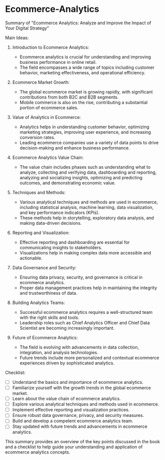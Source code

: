 # Ecommerce-Analytics

Summary of "Ecommerce Analytics: Analyze and Improve the Impact of Your Digital Strategy"

Main Ideas:

1. Introduction to Ecommerce Analytics:
   - Ecommerce analytics is crucial for understanding and improving business performance in online retail.
   - The field encompasses a wide range of topics including customer behavior, marketing effectiveness, and operational efficiency.

2. Ecommerce Market Growth:
   - The global ecommerce market is growing rapidly, with significant contributions from both B2C and B2B segments.
   - Mobile commerce is also on the rise, contributing a substantial portion of ecommerce sales.

3. Value of Analytics in Ecommerce:
   - Analytics helps in understanding customer behavior, optimizing marketing strategies, improving user experience, and increasing conversion rates.
   - Leading ecommerce companies use a variety of data points to drive decision-making and enhance business performance.

4. Ecommerce Analytics Value Chain:
   - The value chain includes phases such as understanding what to analyze, collecting and verifying data, dashboarding and reporting, analyzing and socializing insights, optimizing and predicting outcomes, and demonstrating economic value.

5. Techniques and Methods:
   - Various analytical techniques and methods are used in ecommerce, including statistical analysis, machine learning, data visualization, and key performance indicators (KPIs).
   - These methods help in storytelling, exploratory data analysis, and making data-driven decisions.

6. Reporting and Visualization:
   - Effective reporting and dashboarding are essential for communicating insights to stakeholders.
   - Visualizations help in making complex data more accessible and actionable.

7. Data Governance and Security:
   - Ensuring data privacy, security, and governance is critical in ecommerce analytics.
   - Proper data management practices help in maintaining the integrity and trustworthiness of data.

8. Building Analytics Teams:
   - Successful ecommerce analytics requires a well-structured team with the right skills and tools.
   - Leadership roles such as Chief Analytics Officer and Chief Data Scientist are becoming increasingly important.

9. Future of Ecommerce Analytics:
   - The field is evolving with advancements in data collection, integration, and analysis technologies.
   - Future trends include more personalized and contextual ecommerce experiences driven by sophisticated analytics.

Checklist:

- [ ] Understand the basics and importance of ecommerce analytics.
- [ ] Familiarize yourself with the growth trends in the global ecommerce market.
- [ ] Learn about the value chain of ecommerce analytics.
- [ ] Explore various analytical techniques and methods used in ecommerce.
- [ ] Implement effective reporting and visualization practices.
- [ ] Ensure robust data governance, privacy, and security measures.
- [ ] Build and develop a competent ecommerce analytics team.
- [ ] Stay updated with future trends and advancements in ecommerce analytics.

This summary provides an overview of the key points discussed in the book and a checklist to help guide your understanding and application of ecommerce analytics concepts.
